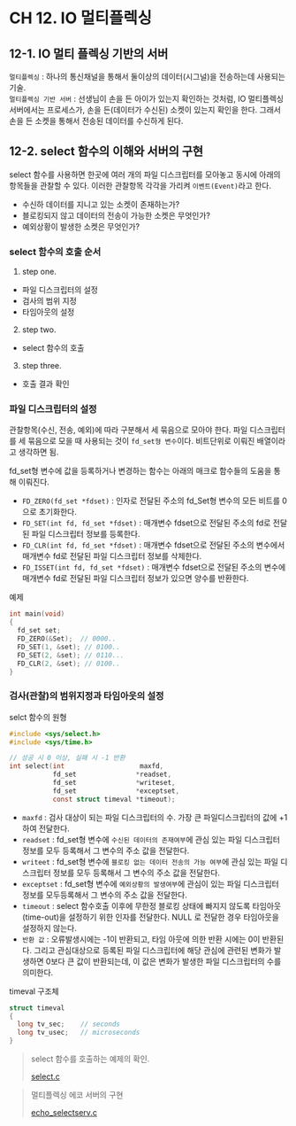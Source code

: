 # CH 12\. IO 멀티플렉싱

## 12-1\. IO 멀티 플렉싱 기반의 서버

`멀티플렉싱` : 하나의 통신채널을 통해서 둘이상의 데이터(시그널)을 전송하는데 사용되는 기술.<br>
`멀티플렉싱 기반 서버` : 선생님이 손을 든 아이가 있는지 확인하는 것처럼, IO 멀티플렉싱 서버에서는 프로세스가, 손을 든(데이터가 수신된) 소켓이 있는지 확인을 한다. 그래서 손을 든 소켓을 통해서 전송된 데이터를 수신하게 된다.

## 12-2\. select 함수의 이해와 서버의 구현

select 함수를 사용하면 한곳에 여러 개의 파일 디스크립터를 모아놓고 동시에 아래의 항목들을 관찰할 수 있다. 이러한 관찰항목 각각을 가리켜 `이벤트(Event)`라고 한다.

- 수신하 데이터를 지니고 있는 소켓이 존재하는가?
- 블로킹되지 않고 데이터의 전송이 가능한 소켓은 무엇인가?
- 예외상황이 발생한 소켓은 무엇인가?

### select 함수의 호출 순서

1. step one.

  - 파일 디스크립터의 설정
  - 검사의 범위 지정
  - 타임아웃의 설정

2. step two.

  - select 함수의 호출

3. step three.

  - 호출 결과 확인

### 파일 디스크립터의 설정

관찰항목(수신, 전송, 예외)에 따라 구분해서 세 묶음으로 모아야 한다.
파일 디스크립터를 세 묶음으로 모을 때 사용되는 것이 `fd_set형 변수`이다. 비트단위로 이뤄진 배열이라고 생각하면 됨.

fd_set형 변수에 값을 등록하거나 변경하는 함수는 아래의 매크로 함수들의 도움을 통해 이뤄진다.
- `FD_ZERO(fd_set *fdset)` : 인자로 전달된 주소의 fd_Set형 변수의 모든 비트를 0으로 초기화한다.
- `FD_SET(int fd, fd_set *fdset)` : 매개변수 fdset으로 전달된 주소의 fd로 전달된 파일 디스크립터 정보를 등록한다.
- `FD_CLR(int fd, fd_set *fdset)` : 매개변수 fdset으로 전달된 주소의 변수에서 매개변수 fd로 전달된 파일 디스크립터 정보를 삭제한다.
- `FD_ISSET(int fd, fd_set *fdset)` : 매개변수 fdset으로 전달된 주소의 변수에 매개변수 fd로 전달된 파일 디스크립터 정보가 있으면 양수를 반환한다.

예제
```c
int main(void)
{
  fd_set set;
  FD_ZERO(&Set);  // 0000..
  FD_SET(1, &set); // 0100..
  FD_SET(2, &set); // 0110...
  FD_CLR(2, &set); // 0100..
}
```

### 검사(관찰)의 범위지정과 타임아웃의 설정
selct 함수의 원형
```c
#include <sys/select.h>
#include <sys/time.h>

// 성공 시 0 이상, 실패 시 -1 반환
int select(int                   maxfd,
           fd_set               *readset,
           fd_set               *writeset,
           fd_set               *exceptset,
           const struct timeval *timeout);
```
- `maxfd` : 검사 대상이 되는 파일 디스크립터의 수. 가장 큰 파일디스크립터의 값에 +1 하여 전달한다.
- `readset` : fd_set형 변수에 `수신된 데이터의 존재여부`에 관심 있는 파일 디스크립터 정보를 모두 등록해서 그 변수의 주소 값을 전달한다.
- `writeet` : fd_set형 변수에 `블로킹 없는 데이터 전송의 가능 여부`에 관심 있는 파일 디스크립터 정보를 모두 등록해서 그 변수의 주소 값을 전달한다.
- `exceptset` : fd_set형 변수에 `예외상황의 발생여부`에 관심이 있는 파일 디스크립터 정보를 모두등록해서 그 변수의 주소 값을 전달한다.
- `timeout` : select 함수호출 이후에 무한정 블로킹 상태에 빠지지 않도록 타임아웃(time-out)을 설정하기 위한 인자를 전달한다. NULL 로 전달한 경우 타임아웃을 설정하지 않는다.
- `반환 값` : 오류발생시에는 -1이 반환되고, 타임 아웃에 의한 반환 시에는 0이 반환된다. 그리고 관심대상으로 등록된 파일 디스크립터에 해당 관심에 관련된 변화가 발생하면 0보다 큰 값이 반환되는데, 이 값은 변화가 발생한 파일 디스크립터의 수를 의미한다.

timeval 구조체
```c
struct timeval
{
  long tv_sec;    // seconds
  long tv_usec;   // microseconds
}
```

> select 함수를 호출하는 예제의 확인.
>
> [select.c](https://github.com/wheejinv/C-TCPIP-Practice/blob/master/Linux/12_IO%20%EB%A9%80%ED%8B%B0%ED%94%8C%EB%A0%89%EC%8B%B1/select.c)

> 멀티플렉싱 에코 서버의 구현
>
> [echo_selectserv.c](https://github.com/wheejinv/C-TCPIP-Practice/blob/master/Linux/12_IO%20%EB%A9%80%ED%8B%B0%ED%94%8C%EB%A0%89%EC%8B%B1/echo_selectserv.c)
